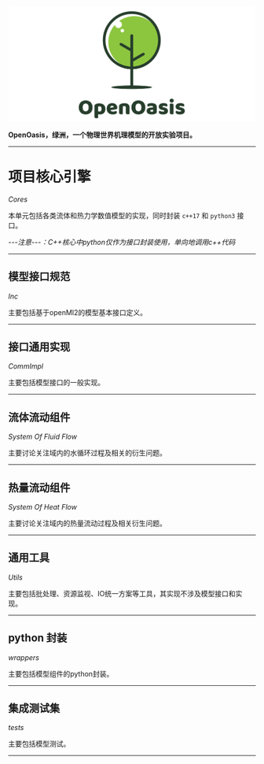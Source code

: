<img src="../Rsrcs/Logo/logo.png" alt=""> 

**OpenOasis，绿洲，一个物理世界机理模型的开放实验项目。**

---------------------------------------------------------------------------------

# 项目核心引擎

*Cores*

本单元包括各类流体和热力学数值模型的实现，同时封装 `c++17` 和 `python3` 接口。

*---注意---：C++核心中python仅作为接口封装使用，单向地调用c++代码*

---------------------------------------------------------------------------------

## 模型接口规范

*Inc*

主要包括基于openMI2的模型基本接口定义。

---------------------------------------------------------------------------------

## 接口通用实现

*CommImpl*

主要包括模型接口的一般实现。

---------------------------------------------------------------------------------

## 流体流动组件

*System Of Fluid Flow*

主要讨论关注域内的水循环过程及相关的衍生问题。

---------------------------------------------------------------------------------

## 热量流动组件

*System Of Heat Flow*  

主要讨论关注域内的热量流动过程及相关衍生问题。

---------------------------------------------------------------------------------

## 通用工具

*Utils*

主要包括批处理、资源监视、IO统一方案等工具，其实现不涉及模型接口和实现。

---------------------------------------------------------------------------------

## python 封装

*wrappers*

主要包括模型组件的python封装。

---------------------------------------------------------------------------------

## 集成测试集

*tests*

主要包括模型测试。

---------------------------------------------------------------------------------